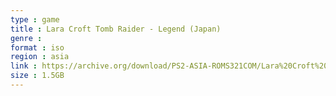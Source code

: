 ```yaml
---
type : game
title : Lara Croft Tomb Raider - Legend (Japan)
genre : 
format : iso
region : asia
link : https://archive.org/download/PS2-ASIA-ROMS321COM/Lara%20Croft%20Tomb%20Raider%20-%20Legend%20%28Japan%29.7z
size : 1.5GB
---
```

